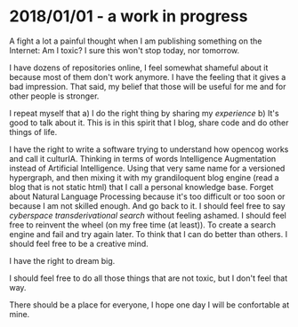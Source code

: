 # 2018/01/01 - a work in progress

A fight a lot a painful thought when I am publishing something on the
Internet: Am I toxic? I sure this won't stop today, nor tomorrow.

I have dozens of repositories online, I feel somewhat shameful about
it because most of them don't work anymore. I have the feeling that it
gives a bad impression. That said, my belief that those will be useful
for me and for other people is stronger.

I repeat myself that a) I do the right thing by sharing my
*experience* b) It's good to talk about it.  This is in this spirit
that I blog, share code and do other things of life.

I have the right to write a software trying to understand how opencog
works and call it culturIA. Thinking in terms of words Intelligence
Augmentation instead of Artificial Intelligence. Using that very same
name for a versioned hypergraph, and then mixing it with my
grandiloquent blog engine (read a blog that is not static html) that I
call a personal knowledge base. Forget about Natural Language
Processing because it's too difficult or too soon or because I am not
skilled enough. And go back to it. I should feel free to say
*cyberspace transderivational search* without feeling ashamed. I
should feel free to reinvent the wheel (on my free time (at
least)). To create a search engine and fail and try again later. To
think that I can do better than others. I should feel free to be a
creative mind.

I have the right to dream big.

I should feel free to do all those things that are not toxic, but I
don't feel that way.

There should be a place for everyone, I hope one day I will be
confortable at mine.
